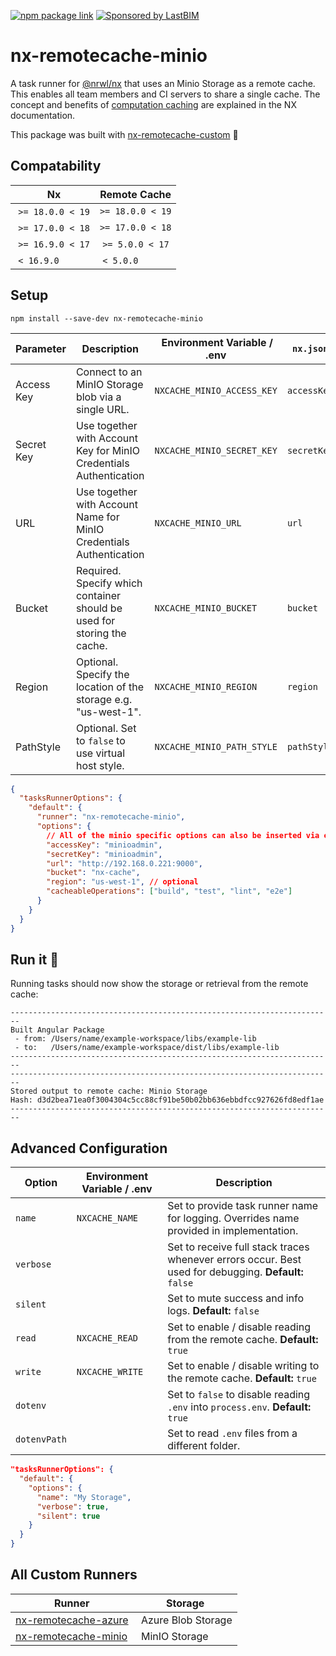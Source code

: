 [![npm package link](https://img.shields.io/npm/v/nx-remotecache-minio)](https://www.npmjs.com/package/nx-remotecache-minio)
[![Sponsored by LastBIM](https://img.shields.io/badge/Sponsored_by-LastBIM-6887DA)](https://lastbim.com)

# nx-remotecache-minio

A task runner for [@nrwl/nx](https://nx.dev/react) that uses an Minio Storage as a remote cache. This enables all team members and CI servers to share a single cache. The concept and benefits of [computation caching](https://nx.dev/angular/guides/computation-caching) are explained in the NX documentation.

This package was built with [nx-remotecache-custom](https://www.npmjs.com/package/nx-remotecache-custom) 🙌

## Compatability

|  Nx               | Remote Cache     |
| ----------------- | ---------------- |
|  `>= 18.0.0 < 19` | `>= 18.0.0 < 19` |
|  `>= 17.0.0 < 18` | `>= 17.0.0 < 18` |
|  `>= 16.9.0 < 17` |  `>= 5.0.0 < 17` |
|  `< 16.9.0`       |  `< 5.0.0`       |

## Setup

```
npm install --save-dev nx-remotecache-minio
```

| Parameter  | Description                                                             |  Environment Variable / .env | `nx.json`   |
| ---------- | ----------------------------------------------------------------------- | ---------------------------- | ----------- |
| Access Key | Connect to an MinIO Storage blob via a single URL.                      | `NXCACHE_MINIO_ACCESS_KEY`   | `accessKey` |
| Secret Key | Use together with Account Key for MinIO Credentials Authentication      | `NXCACHE_MINIO_SECRET_KEY`   | `secretKey` |
| URL        | Use together with Account Name for MinIO Credentials Authentication     | `NXCACHE_MINIO_URL`          | `url`       |
| Bucket     | Required. Specify which container should be used for storing the cache. | `NXCACHE_MINIO_BUCKET`       | `bucket`    |
| Region     | Optional. Specify the location of the storage e.g. "us-west-1".         | `NXCACHE_MINIO_REGION`       | `region`    |
| PathStyle  | Optional. Set to `false` to use virtual host style.                     | `NXCACHE_MINIO_PATH_STYLE`   | `pathStyle` |

```json
{
  "tasksRunnerOptions": {
    "default": {
      "runner": "nx-remotecache-minio",
      "options": {
        // All of the minio specific options can also be inserted via environment variables! ⬆️
        "accessKey": "minioadmin",
        "secretKey": "minioadmin",
        "url": "http://192.168.0.221:9000",
        "bucket": "nx-cache",
        "region": "us-west-1", // optional
        "cacheableOperations": ["build", "test", "lint", "e2e"]
      }
    }
  }
}
```

## Run it 🚀

Running tasks should now show the storage or retrieval from the remote cache:

```
------------------------------------------------------------------------
Built Angular Package
 - from: /Users/name/example-workspace/libs/example-lib
 - to:   /Users/name/example-workspace/dist/libs/example-lib
------------------------------------------------------------------------
------------------------------------------------------------------------
Stored output to remote cache: Minio Storage
Hash: d3d2bea71ea0f3004304c5cc88cf91be50b02bb636ebbdfcc927626fd8edf1ae
------------------------------------------------------------------------
```

## Advanced Configuration

| Option       | Environment Variable / .env | Description                                                                                           |
| ------------ | --------------------------- | ----------------------------------------------------------------------------------------------------- |
| `name`       | `NXCACHE_NAME`              | Set to provide task runner name for logging. Overrides name provided in implementation.               |
| `verbose`    |                             | Set to receive full stack traces whenever errors occur. Best used for debugging. **Default:** `false` |
| `silent`     |                             | Set to mute success and info logs. **Default:** `false`                                               |
| `read`       | `NXCACHE_READ`              | Set to enable / disable reading from the remote cache. **Default:** `true`                            |
| `write`      | `NXCACHE_WRITE`             | Set to enable / disable writing to the remote cache. **Default:** `true`                              |
| `dotenv`     |                             | Set to `false` to disable reading `.env` into `process.env`. **Default:** `true`                      |
| `dotenvPath` |                             | Set to read `.env` files from a different folder.                                                     |

```json
"tasksRunnerOptions": {
  "default": {
    "options": {
      "name": "My Storage",
      "verbose": true,
      "silent": true
    }
  }
}
```

## All Custom Runners

| Runner                                                                     | Storage             |
| -------------------------------------------------------------------------- | ------------------- |
| [nx-remotecache-azure](https://www.npmjs.com/package/nx-remotecache-azure) |  Azure Blob Storage |
| [nx-remotecache-minio](https://www.npmjs.com/package/nx-remotecache-minio) |  MinIO Storage      |
